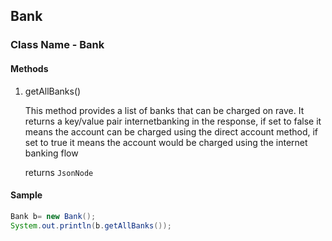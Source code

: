 ## Bank

### Class Name - Bank

#### Methods
1. getAllBanks()

    This method provides a list of banks that can be charged on rave. It returns a key/value pair internetbanking in the response, if set to false it means the account can be charged using the direct account method, if set to true it means the account would be charged using the internet banking flow

    returns `JsonNode`
 
#### Sample

```java
Bank b= new Bank();
System.out.println(b.getAllBanks());
```

